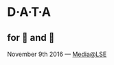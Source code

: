 # D·A·T·A

## for 🙋 and 🤖

November 9th 2016 — [Media@LSE][]

[Media@LSE]: http://www.lse.ac.uk/media@lse/
